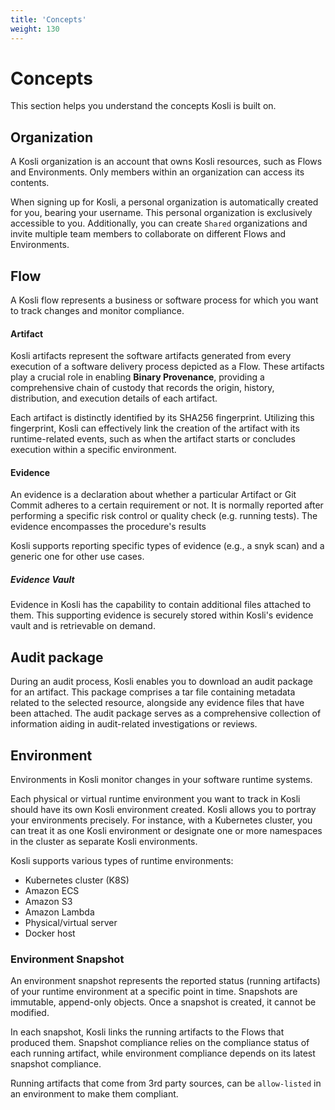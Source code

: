 ```yaml
---
title: 'Concepts'
weight: 130
---
```


# Concepts

This section helps you understand the concepts Kosli is built on. 
<!-- 
The figure below gives an overview of the main Kosli concepts and how they are related to each other.

{{<figure src="/images/kosli_concepts.png" alt="Kosli Concepts" width="900">}} -->

## Organization

A Kosli organization is an account that owns Kosli resources, such as Flows and Environments. Only members within an organization can access its contents.

When signing up for Kosli, a personal organization is automatically created for you, bearing your username. This personal organization is exclusively accessible to you. Additionally, you can create `Shared` organizations and invite multiple team members to collaborate on different Flows and Environments.

## Flow

A Kosli flow represents a business or software process for which you want to track changes and monitor compliance.

<!-- ### Trail

A Kosli trail represents a single execution instance of a process represented by a Kosli flow.
Each trail must have a unique identifier of your choice, based on your process and domain. Example identifiers include git commits or pull request numbers. -->
  
#### Artifact

Kosli artifacts represent the software artifacts generated from every execution of a software delivery process depicted as a Flow. These artifacts play a crucial role in enabling **Binary Provenance**, providing a comprehensive chain of custody that records the origin, history, distribution, and execution details of each artifact.

Each artifact is distinctly identified by its SHA256 fingerprint. Utilizing this fingerprint, Kosli can effectively link the creation of the artifact with its runtime-related events, such as when the artifact starts or concludes execution within a specific environment.

#### Evidence

An evidence is a declaration about whether a particular Artifact or Git Commit adheres to a certain requirement or not. It is normally reported after performing a specific risk control or quality check (e.g. running tests). The evidence encompasses the procedure's results

Kosli supports reporting specific types of evidence (e.g., a snyk scan) and a generic one for other use cases.

##### Evidence Vault

Evidence in Kosli has the capability to contain additional files attached to them. This supporting evidence is securely stored within Kosli's evidence vault and is retrievable on demand.

## Audit package

During an audit process, Kosli enables you to download an audit package for an artifact. This package comprises a tar file containing metadata related to the selected resource, alongside any evidence files that have been attached. The audit package serves as a comprehensive collection of information aiding in audit-related investigations or reviews.

<!-- ## Flow Template

A flow template defines the expected attestations for flow trails and artifacts to be considered compliant. While each flow has its own template, each trail in a flow can override the flow template with its own. -->

## Environment

Environments in Kosli monitor changes in your software runtime systems.

Each physical or virtual runtime environment you want to track in Kosli should have its own Kosli environment created. Kosli allows you to portray your environments precisely. For instance, with a Kubernetes cluster, you can treat it as one Kosli environment or designate one or more namespaces in the cluster as separate Kosli environments.

Kosli supports various types of runtime environments:
* Kubernetes cluster (K8S)
* Amazon ECS
* Amazon S3
* Amazon Lambda
* Physical/virtual server
* Docker host

### Environment Snapshot

An environment snapshot represents the reported status (running artifacts) of your runtime environment at a specific point in time. Snapshots are immutable, append-only objects. Once a snapshot is created, it cannot be modified.

In each snapshot, Kosli links the running artifacts to the Flows that produced them. Snapshot compliance relies on the compliance status of each running artifact, while environment compliance depends on its latest snapshot compliance.

Running artifacts that come from 3rd party sources, can be `allow-listed` in an environment to make them compliant. 

